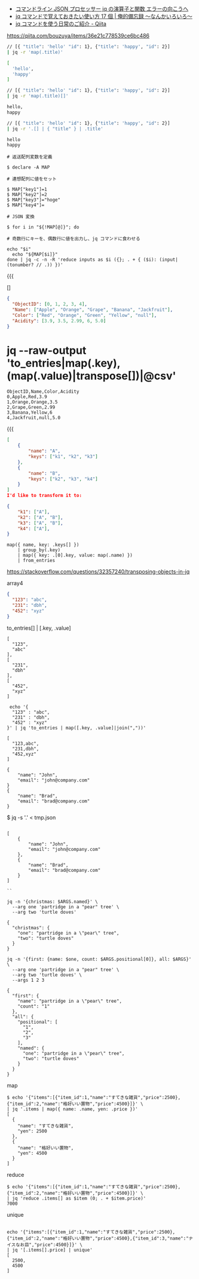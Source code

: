 - [コマンドライン JSON プロセッサー jq の演算子と関数 エラーの向こうへ](https://tech.mktime.com/entry/127)
- [jq コマンドで覚えておきたい使い方 17 個 | 俺的備忘録 〜なんかいろいろ〜](https://orebibou.com/ja/home/201605/20160510_001/)
- [jq コマンドを使う日常のご紹介 - Qiita](https://qiita.com/takeshinoda@github/items/2dec7a72930ec1f658af)

https://qiita.com/bouzuya/items/36e21c778539ce6bc486<!--{{{-->

```sh
// [{ "title": 'hello' "id": 1}, {"title": 'happy', "id": 2}]
| jq -r 'map(.title)'

[
  'hello',
  'happy'
]

```

```sh
// [{ "title": 'hello' "id": 1}, {"title": 'happy', "id": 2}]
| jq -r 'map(.title)[]'

hello,
happy

```

```sh
// [{ "title": 'hello' "id": 1}, {"title": 'happy', "id": 2}]
| jq -r '.[] | { "title" } | .title'

hello
happy

```

<!--}}}-->

<!-- array1 {{{-->

```
# 返送配列変数を定義

$ declare -A MAP

# 連想配列に値をセット

$ MAP["key1"]=1
$ MAP["key2"]=2
$ MAP["key3"]="hoge"
$ MAP["key4"]=

# JSON 変換

$ for i in "${!MAP[@]}"; do

# 奇数行にキーを、偶数行に値を出力し、jq コマンドに食わせる

echo "$i"
  echo "${MAP[$i]}"
done | jq -c -n -R 'reduce inputs as $i ({}; . + { ($i): (input|(tonumber? // .)) })'
```

<!--}}}-->

<!-- array2 -->{{{

[]

```json
{
  "ObjectID": [0, 1, 2, 3, 4],
  "Name": ["Apple", "Orange", "Grape", "Banana", "Jackfruit"],
  "Color": ["Red", "Orange", "Green", "Yellow", "null"],
  "Acidity": [3.9, 3.5, 2.99, 6, 5.0]
}
```

# jq --raw-output 'to_entries|map(.key),(map(.value)|transpose[])|@csv'

```csv
ObjectID,Name,Color,Acidity
0,Apple,Red,3.9
1,Orange,Orange,3.5
2,Grape,Green,2.99
3,Banana,Yellow,6
4,Jackfruit,null,5.0
```

<!--}}}-->

<!-- array3 -->{{{

```json
[
    {
        "name": "A",
        "keys": ["k1", "k2", "k3"]
    },
    {
        "name": "B",
        "keys": ["k2", "k3", "k4"]
    }
]
I'd like to transform it to:

{
    "k1": ["A"],
    "k2": ["A", "B"],
    "k3": ["A", "B"],
    "k4": ["A"],
}
```

```
map({ name, key: .keys[] })
    | group_by(.key)
    | map({ key: .[0].key, value: map(.name) })
    | from_entries
```

https://stackoverflow.com/questions/32357240/transposing-objects-in-jq

<!--}}}-->

array4<!--{{{-->

```json
{
  "123": "abc",
  "231": "dbh",
  "452": "xyz"
}
```

to_entries[] | [.key, .value]

```
[
  "123",
  "abc"
],
[
  "231",
  "dbh"
],
[
  "452",
  "xyz"
]
```

```
 echo '{
  "123" : "abc",
  "231" : "dbh",
  "452" : "xyz"
}' | jq 'to_entries | map([.key, .value]|join(","))'

[
  "123,abc",
  "231,dbh",
  "452,xyz"
]

```

<!--}}}-->

<!--{{{-->

```
{
    "name": "John",
    "email": "john@company.com"
}
{
    "name": "Brad",
    "email": "brad@company.com"
}
```

$ jq -s '.' < tmp.json

```

[
    {
        "name": "John",
        "email": "john@company.com"
    },
    {
        "name": "Brad",
        "email": "brad@company.com"
    }
]

``

```

<!--}}}-->

```
jq -n '{christmas: $ARGS.named}' \
  --arg one 'partridge in a "pear" tree' \
  --arg two 'turtle doves'

{
  "christmas": {
    "one": "partridge in a \"pear\" tree",
    "two": "turtle doves"
  }
}
```

```
jq -n '{first: {name: $one, count: $ARGS.positional[0]}, all: $ARGS}' \
  --arg one 'partridge in a "pear" tree' \
  --arg two 'turtle doves' \
  --args 1 2 3

{
  "first": {
    "name": "partridge in a \"pear\" tree",
    "count": "1"
  },
  "all": {
    "positional": [
      "1",
      "2",
      "3"
    ],
    "named": {
      "one": "partridge in a \"pear\" tree",
      "two": "turtle doves"
    }
  }
}

```
map
```
$ echo '{"items":[{"item_id":1,"name":"すてきな雑貨","price":2500},{"item_id":2,"name":"格好いい置物","price":4500}]}' \
| jq '.items | map({ name: .name, yen: .price })'
[
  {
    "name": "すてきな雑貨",
    "yen": 2500
  },
  {
    "name": "格好いい置物",
    "yen": 4500
  }
]
```
reduce
```
$ echo '{"items":[{"item_id":1,"name":"すてきな雑貨","price":2500},{"item_id":2,"name":"格好いい置物","price":4500}]}' \
| jq 'reduce .items[] as $item (0; . + $item.price)'
7000
```
unique

```

echo '{"items":[{"item_id":1,"name":"すてきな雑貨","price":2500},{"item_id":2,"name":"格好いい置物","price":4500},{"item_id":3,"name":"ナイスなお皿","price":4500}]}' \
| jq '[.items[].price] | unique'
[
  2500,
  4500
]
```
```
